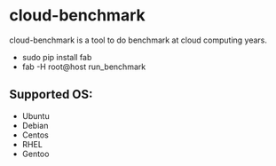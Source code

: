 cloud-benchmark
===============

cloud-benchmark is a tool to do benchmark at cloud computing years.

* sudo pip install fab
* fab -H root@host run_benchmark

## Supported OS:

* Ubuntu
* Debian
* Centos
* RHEL
* Gentoo
